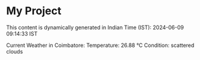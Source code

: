 # My Project

This content is dynamically generated in Indian Time (IST): 2024-06-09 09:14:33 IST


Current Weather in Coimbatore:
Temperature: 26.88 °C
Condition: scattered clouds

